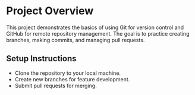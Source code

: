 # Project Overview
This project demonstrates the basics of using Git for version control and GitHub for
remote repository management.
The goal is to practice creating branches, making commits, and managing pull requests.
## Setup Instructions
- Clone the repository to your local machine.
- Create new branches for feature development.
- Submit pull requests for merging.